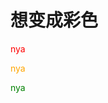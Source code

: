 # 想变成彩色

<p style="color:red">nya</p>

<p style="color:orange">nya</p>

<p style="color:green">nya</p>